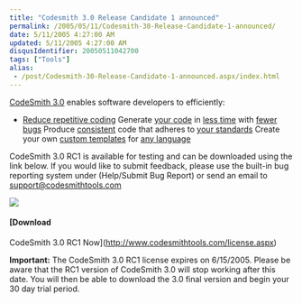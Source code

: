 ```yaml
---
title: "Codesmith 3.0 Release Candidate 1 announced"
permalink: /2005/05/11/Codesmith-30-Release-Candidate-1-announced/
date: 5/11/2005 4:27:00 AM
updated: 5/11/2005 4:27:00 AM
disqusIdentifier: 20050511042700
tags: ["Tools"]
alias:
 - /post/Codesmith-30-Release-Candidate-1-announced.aspx/index.html
---
```

[CodeSmith 3.0](http://www.codesmithtools.com/) enables software 
developers to efficiently:

*   <u>Reduce repetitive coding</u> 
  Generate <u>your code</u> in <u>less time</u> with <u>fewer bugs</u> 
  Produce <u>consistent</u> code that adheres to <u>your standards</u> 
  Create your own <u>custom templates</u> for <u>any language</u> 

<!-- more -->

CodeSmith 3.0 RC1 is available for testing and can be downloaded using the 
link below. If you would like to submit feedback, please use the built-in bug 
reporting system under (Help/Submit Bug Report) or send an email to [support@codesmithtools.com](mailto:support@codesmithtools.com) 

![](http://www.codesmithtools.com/images/screens/codesmith3_6_small.gif) 

#### [Download 
CodeSmith 3.0 RC1 Now](http://www.codesmithtools.com/license.aspx)

**Important:** The CodeSmith 3.0 RC1 license expires on 
6/15/2005. Please be aware that the RC1 version of CodeSmith 3.0 will stop 
working after this date. You will then be able to download the 3.0 final version 
and begin your 30 day trial period. 
